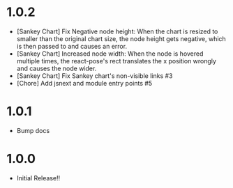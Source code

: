 # 1.0.2
- [Sankey Chart] Fix Negative node height: When the chart is resized to smaller than the original chart size, the node height gets negative, which is then passed to <rect> and causes an error.
- [Sankey Chart] Increased node width: When the node is hovered multiple times, the react-pose's rect translates the x position wrongly and causes the node wider.
- [Sankey Chart] Fix Sankey chart's non-visible links #3
- [Chore] Add jsnext and module entry points #5
  
# 1.0.1
- Bump docs

# 1.0.0
- Initial Release!!
